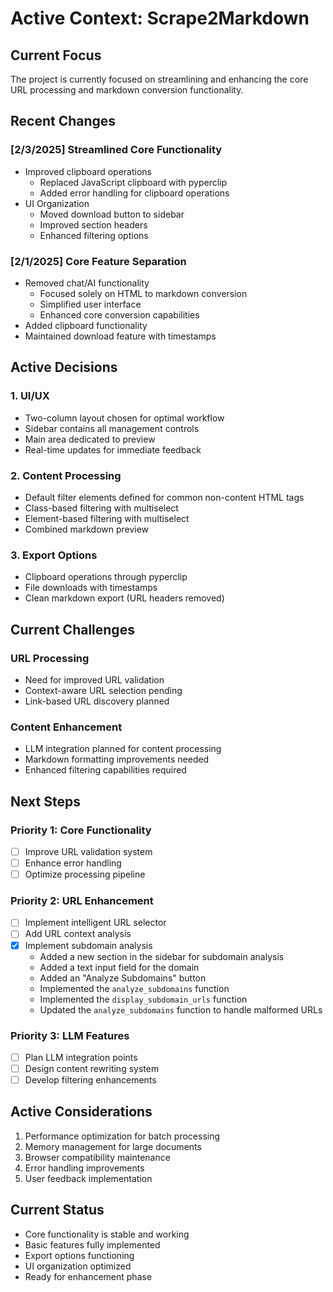 # Active Context: Scrape2Markdown

## Current Focus
The project is currently focused on streamlining and enhancing the core URL processing and markdown conversion functionality.

## Recent Changes

### [2/3/2025] Streamlined Core Functionality
- Improved clipboard operations
  - Replaced JavaScript clipboard with pyperclip
  - Added error handling for clipboard operations
- UI Organization
  - Moved download button to sidebar
  - Improved section headers
  - Enhanced filtering options

### [2/1/2025] Core Feature Separation
- Removed chat/AI functionality
  - Focused solely on HTML to markdown conversion
  - Simplified user interface
  - Enhanced core conversion capabilities
- Added clipboard functionality
- Maintained download feature with timestamps

## Active Decisions

### 1. UI/UX
- Two-column layout chosen for optimal workflow
- Sidebar contains all management controls
- Main area dedicated to preview
- Real-time updates for immediate feedback

### 2. Content Processing
- Default filter elements defined for common non-content HTML tags
- Class-based filtering with multiselect
- Element-based filtering with multiselect
- Combined markdown preview

### 3. Export Options
- Clipboard operations through pyperclip
- File downloads with timestamps
- Clean markdown export (URL headers removed)

## Current Challenges

### URL Processing
- Need for improved URL validation
- Context-aware URL selection pending
- Link-based URL discovery planned

### Content Enhancement
- LLM integration planned for content processing
- Markdown formatting improvements needed
- Enhanced filtering capabilities required

## Next Steps

### Priority 1: Core Functionality
- [ ] Improve URL validation system
- [ ] Enhance error handling
- [ ] Optimize processing pipeline

### Priority 2: URL Enhancement
- [ ] Implement intelligent URL selector
- [ ] Add URL context analysis
- [x] Implement subdomain analysis
  - Added a new section in the sidebar for subdomain analysis
  - Added a text input field for the domain
  - Added an "Analyze Subdomains" button
  - Implemented the `analyze_subdomains` function
  - Implemented the `display_subdomain_urls` function
  - Updated the `analyze_subdomains` function to handle malformed URLs

### Priority 3: LLM Features
- [ ] Plan LLM integration points
- [ ] Design content rewriting system
- [ ] Develop filtering enhancements

## Active Considerations
1. Performance optimization for batch processing
2. Memory management for large documents
3. Browser compatibility maintenance
4. Error handling improvements
5. User feedback implementation

## Current Status
- Core functionality is stable and working
- Basic features fully implemented
- Export options functioning
- UI organization optimized
- Ready for enhancement phase
